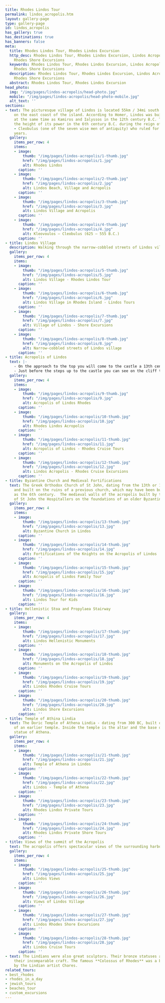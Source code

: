 ```yaml
---
title: Rhodes Lindos Tour
permalink: lindos_acropolis.htm
layout: gallery-page
type: gallery-page
id: lindos_acropolis
has_gallery: true
has_destinations: true
has_banners: false
meta:
  title: Rhodes Lindos Tour, Rhodes Lindos Excursion
  http_desc: Rhodes Lindos Tour, Rhodes Lindos Excursion, Lindos Acropolis Excursions,
    Rhodes Shore Excursions
  keywords: Rhodes Lindos Tour, Rhodes Lindos Excursion, Lindos Acropolis Excursions,
    Rhodes Shore Excursions
  description: Rhodes Lindos Tour, Rhodes Lindos Excursion, Lindos Acropolis Excursions,
    Rhodes Shore Excursions
  abstract: Rhodes Lindos Tour, Rhodes Lindos Excursion
head_photo:
  img: "/img/pages/lindos-acropolis/head-photo.jpg"
  mobile: "/img/pages/lindos-acropolis/head-photo-mobile.jpg"
  alt_text: ''
sections:
- text: The picturesque village of Lindos is located 55km / 34mi south of Rhodes town
    on the east coast of the island. According to Homer, Lindos was built by the Dorians
    at the same time as Kamiros and Ialyssos in the 12th century B.C. The town reached
    the height of its power in the 6th century B.C. during the reign of Tyrant Kleovoulos
    - Cleobulus (one of the seven wise men of antiquity) who ruled for more than 40
    years.
  gallery:
    items_per_row: 4
    items:
    - image:
        thumb: "/img/pages/lindos-acropolis/1-thumb.jpg"
        href: "/img/pages/lindos-acropolis/1.jpg"
        alt: Rhodes Lindos
      caption: ''
    - image:
        thumb: "/img/pages/lindos-acropolis/2-thumb.jpg"
        href: "/img/pages/lindos-acropolis/2.jpg"
        alt: Lindos Beach, Village and Acropolis
      caption: ''
    - image:
        thumb: "/img/pages/lindos-acropolis/3-thumb.jpg"
        href: "/img/pages/lindos-acropolis/3.jpg"
        alt: Lindos Village and Acropolis
      caption: ''
    - image:
        thumb: "/img/pages/lindos-acropolis/4-thumb.jpg"
        href: "/img/pages/lindos-acropolis/4.jpg"
        alt: Kleovoulos – Cleobulus (625 – 555 B.C.)
      caption: ''
- title: Lindos Village
  description: Walking through the narrow-cobbled streets of Lindos village.
  gallery:
    items_per_row: 4
    items:
    - image:
        thumb: "/img/pages/lindos-acropolis/5-thumb.jpg"
        href: "/img/pages/lindos-acropolis/5.jpg"
        alt: Lindos Village - Rhodes Lindos Tour
      caption: ''
    - image:
        thumb: "/img/pages/lindos-acropolis/6-thumb.jpg"
        href: "/img/pages/lindos-acropolis/6.jpg"
        alt: Lindos Village in Rhodes Island - Lindos Tours
      caption: ''
    - image:
        thumb: "/img/pages/lindos-acropolis/7-thumb.jpg"
        href: "/img/pages/lindos-acropolis/7.jpg"
        alt: Village of Lindos - Shore Excursions
      caption: ''
    - image:
        thumb: "/img/pages/lindos-acropolis/8-thumb.jpg"
        href: "/img/pages/lindos-acropolis/8.jpg"
        alt: Narrow-cobbled streets of Lindos village
      caption: ''
- title: Acropolis of Lindos
  text: |-
    - On the approach to the top you will come to the castle a 13th century fortress that is the medieval gate of the Acropolis.
    - Just before the steps up to the castle you can see on the cliff the well-known relief of a Rhodian Trireme - Triemiolia (warship) The relief is said to date from about 180 BC. Lindos was a major maritime power.
  gallery:
    items_per_row: 4
    items:
    - image:
        thumb: "/img/pages/lindos-acropolis/9-thumb.jpg"
        href: "/img/pages/lindos-acropolis/9.jpg"
        alt: Acropolis of Lindos Rhodes
      caption: ''
    - image:
        thumb: "/img/pages/lindos-acropolis/10-thumb.jpg"
        href: "/img/pages/lindos-acropolis/10.jpg"
        alt: Rhodes Lindos Acropolis
      caption: ''
    - image:
        thumb: "/img/pages/lindos-acropolis/11-thumb.jpg"
        href: "/img/pages/lindos-acropolis/11.jpg"
        alt: Acropolis of Lindos - Rhodes Cruise Tours
      caption: ''
    - image:
        thumb: "/img/pages/lindos-acropolis/12-thumb.jpg"
        href: "/img/pages/lindos-acropolis/12.jpg"
        alt: Lindos Acropolis - Rhodes Cruise Excursions
      caption: ''
- title: Byzantine Church and Medieval Fortifications
  text: The Greek Orthodox Church of St John, dating from the 13th or 14th century
    and built on the ruins of a previous church, which may have been built as early
    as the 6th century.  The medieval walls of the acropolis built by the Knights
    of St John the Hospitallers on the foundations of an older Byzantine fortification.
  gallery:
    items_per_row: 4
    items:
    - image:
        thumb: "/img/pages/lindos-acropolis/13-thumb.jpg"
        href: "/img/pages/lindos-acropolis/13.jpg"
        alt: Byzantine Church in Lindos
      caption: ''
    - image:
        thumb: "/img/pages/lindos-acropolis/14-thumb.jpg"
        href: "/img/pages/lindos-acropolis/14.jpg"
        alt: Fortifications of the Knights on the Acropolis of Lindos
      caption: ''
    - image:
        thumb: "/img/pages/lindos-acropolis/15-thumb.jpg"
        href: "/img/pages/lindos-acropolis/15.jpg"
        alt: Acropolis of Lindos Family Tour
      caption: ''
    - image:
        thumb: "/img/pages/lindos-acropolis/16-thumb.jpg"
        href: "/img/pages/lindos-acropolis/16.jpg"
        alt: Lindos Tour for Kids
      caption: ''
- title: Hellenistic Stoa and Propylaea Stairway
  gallery:
    items_per_row: 4
    items:
    - image:
        thumb: "/img/pages/lindos-acropolis/17-thumb.jpg"
        href: "/img/pages/lindos-acropolis/17.jpg"
        alt: Lindos Hellenistic Monuments
      caption: ''
    - image:
        thumb: "/img/pages/lindos-acropolis/18-thumb.jpg"
        href: "/img/pages/lindos-acropolis/18.jpg"
        alt: Monuments on the Acropolis of Lindos
      caption: ''
    - image:
        thumb: "/img/pages/lindos-acropolis/19-thumb.jpg"
        href: "/img/pages/lindos-acropolis/19.jpg"
        alt: Lindos Rhodes Cruise Tours
      caption: ''
    - image:
        thumb: "/img/pages/lindos-acropolis/20-thumb.jpg"
        href: "/img/pages/lindos-acropolis/20.jpg"
        alt: Lindos Shore Excursions
      caption: ''
- title: Temple of Athina Lindia
  text: The Doric Temple of Athena Lindia - dating from 300 BC, built on the site
    of an earlier temple. Inside the temple is the altar and the base of the cult
    statue of Athena.
  gallery:
    items_per_row: 4
    items:
    - image:
        thumb: "/img/pages/lindos-acropolis/21-thumb.jpg"
        href: "/img/pages/lindos-acropolis/21.jpg"
        alt: Temple of Athena in Lindos
      caption: ''
    - image:
        thumb: "/img/pages/lindos-acropolis/22-thumb.jpg"
        href: "/img/pages/lindos-acropolis/22.jpg"
        alt: Lindos - Temple of Athena
      caption: ''
    - image:
        thumb: "/img/pages/lindos-acropolis/23-thumb.jpg"
        href: "/img/pages/lindos-acropolis/23.jpg"
        alt: Rhodes Lindos Private Tours
      caption: ''
    - image:
        thumb: "/img/pages/lindos-acropolis/24-thumb.jpg"
        href: "/img/pages/lindos-acropolis/24.jpg"
        alt: Rhodes Lindos Private Shore Tours
      caption: ''
- title: Views of the summit of the Acropolis
  text: The acropolis offers spectacular views of the surrounding harbors and coastline.
  gallery:
    items_per_row: 4
    items:
    - image:
        thumb: "/img/pages/lindos-acropolis/25-thumb.jpg"
        href: "/img/pages/lindos-acropolis/25.jpg"
        alt: Lindos Views
      caption: ''
    - image:
        thumb: "/img/pages/lindos-acropolis/26-thumb.jpg"
        href: "/img/pages/lindos-acropolis/26.jpg"
        alt: Views of Lindos Village
      caption: ''
    - image:
        thumb: "/img/pages/lindos-acropolis/27-thumb.jpg"
        href: "/img/pages/lindos-acropolis/27.jpg"
        alt: Lindos Rhodes Shore Excursions
      caption: ''
    - image:
        thumb: "/img/pages/lindos-acropolis/28-thumb.jpg"
        href: "/img/pages/lindos-acropolis/28.jpg"
        alt: Lindos Cruise Tours
      caption: ''
- text: The Lindians were also great sculptors. Their bronze statuses are famed for
    their incomparable craft. The famous **Colossus of Rhodes** was a bronze statue
    by the Lindian artist Chares.
related_tours:
- best_rhodes
- rhodes_in_a_day
- jewish_tours
- beaches_tour
- custom_excursions
---
```


